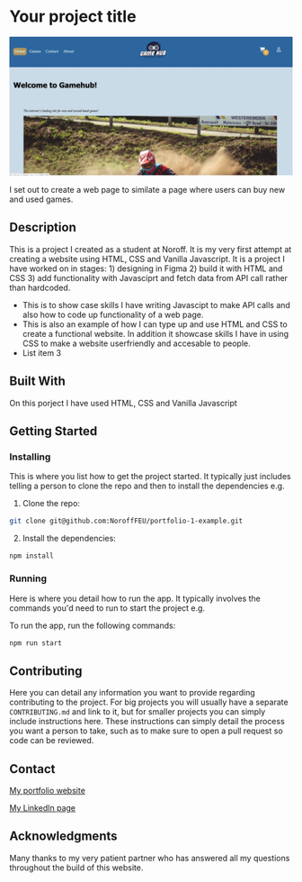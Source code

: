 # Your project title

![image](https://github.com/Kateve52911/javascript1-assignment/blob/main/images/Gamehub-screenshot.png)

I set out to create a web page to similate a page where users can buy new and used games. 

## Description
This is a project I created as a student at Noroff. It is my very first attempt at creating a website using HTML, CSS and Vanilla Javascript. It is a project I have worked on in stages: 1) designing in Figma 2) build it with HTML and CSS 3) add functionality with Javasciprt and fetch data from API call rather than hardcoded. 


- This is to show case skills I have writing Javascipt to make API calls and also how to code up functionality of a web page. 
- This is also an example of how I can type up and use HTML and CSS to create a functional website. In addition it showcase skills I have in   using CSS to make a website userfriendly and accesable to people. 
- List item 3

## Built With

On this porject I have used HTML, CSS and Vanilla Javascript

## Getting Started

### Installing

This is where you list how to get the project started. It typically just includes telling a person to clone the repo and then to install the dependencies e.g.

1. Clone the repo:

```bash
git clone git@github.com:NoroffFEU/portfolio-1-example.git
```

2. Install the dependencies:

```
npm install
```

### Running

Here is where you detail how to run the app. It typically involves the commands you'd need to run to start the project e.g.

To run the app, run the following commands:

```bash
npm run start
```

## Contributing

Here you can detail any information you want to provide regarding contributing to the project. For big projects you will usually have a separate `CONTRIBUTING.md` and link to it, but for smaller projects you can simply include instructions here. These instructions can simply detail the process you want a person to take, such as to make sure to open a pull request so code can be reviewed.

## Contact

[My portfolio website](kathrinesportfolio.netlify.app)

[My LinkedIn page](www.linkedin.com/in/kathrine-mellem-evensen-6855b612b)



## Acknowledgments

Many thanks to my very patient partner who has answered all my questions throughout the build of this website. 






